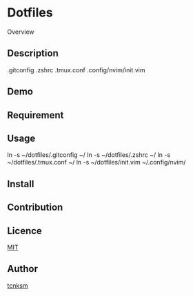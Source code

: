Dotfiles
====

Overview

## Description
.gitconfig
.zshrc
.tmux.conf
.config/nvim/init.vim

## Demo

## Requirement

## Usage
ln -s ~/dotfiles/.gitconfig ~/
ln -s ~/dotfiles/.zshrc ~/
ln -s ~/dotfiles/.tmux.conf ~/
ln -s ~/dotfiles/init.vim ~/.config/nvim/

## Install

## Contribution

## Licence

[MIT](https://github.com/tcnksm/tool/blob/master/LICENCE)

## Author

[tcnksm](https://github.com/tcnksm)
